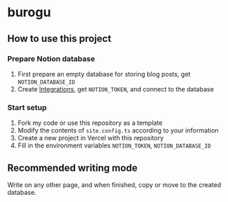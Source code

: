 # burogu

## How to use this project

### Prepare Notion database

1. First prepare an empty database for storing blog posts, get `NOTION_DATABASE_ID`
2. Create [Integrations](https://www.notion.so/my-integrations), get `NOTION_TOKEN`, and connect to the database

### Start setup

1. Fork my code or use this repository as a template
2. Modify the contents of `site.config.ts` according to your information
3. Create a new project in Vercel with this repository
4. Fill in the environment variables `NOTION_TOKEN`, `NOTION_DATABASE_ID`

## Recommended writing mode

Write on any other page, and when finished, copy or move to the created database.
